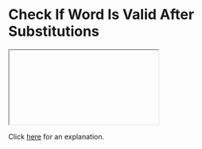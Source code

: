 # Check If Word Is Valid After Substitutions 

<iframe></iframe>

Click [here](Explanation.md) for an explanation.


